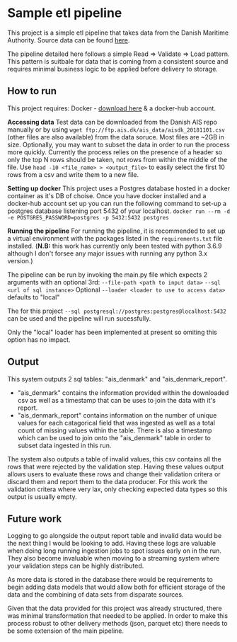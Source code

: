 # Sample etl pipeline
This project is a simple etl pipeline that takes data from the Danish Maritime Authority. 
Source data can be found [here](ftp://ftp.ais.dk/ais_data/).

The pipeline detailed here follows a simple Read ⇒ Validate ⇒ Load pattern.
This pattern is suitbale for data that is coming from a consistent source and requires minimal business logic to be applied before delivery to storage.

## How to run
This project requires:
Docker - [download here](https://www.docker.com/products/docker-desktop) & a docker-hub account.

**Accessing data**
Test data can be downloaded from the Danish AIS repo manually or by using `wget ftp://ftp.ais.dk/ais_data/aisdk_20181101.csv` (other files are also available) from the data soruce. Most files are ~2GB in size. 
Optionally, you may want to subset the data in order to run the process more quickly. Currently the process relies on the presence of a header so only the top N rows should be taken, not rows from within the middle of the file.
Use `head -10 <file_name> > <output_file>` to easily select the first 10 rows from a csv and write them to a new file.

**Setting up docker**
This project uses a Postgres database hosted in a docker container as it's DB of choise. Once you have docker installed and a docker-hub account set up you can run the following command to set-up a postgres database listening port 5432 of your localhost.
`docker run --rm -d -e POSTGRES_PASSWORD=postgres -p 5432:5432 postgres`

**Running the pipeline**
For running the pipeline, it is recommended to set up a virtual environment with the packages listed in the `requirements.txt` file installed. 
(**N.B:** this work has currently only been tested with python 3.6.9 although I don't forsee any major issues with running any python 3.x version.)

The pipeline can be run by invoking the main.py file which expects 2 arguments with an optional 3rd:
`--file-path <path to input data>`
`--sql <url of sql instance>`
Optional `--loader <loader to use to access data>` defaults to "local"

The for this project `--sql postgresql://postgres:postgres@localhost:5432` can be used and the pipeline will run sucessfully.

Only the "local" loader has been implemented at present so omiting this option has no impact.

## Output
This system outputs 2 sql tables: "ais_denmark" and "ais_denmark_report".
- "ais_denmark" contains the information provided within the downloaded csv as well as a timestamp that can be uses to join the data with it's report.
- "ais_denmark_report" contains information on the number of unique values for each catagorical field that was ingested as well as a total count of missing values within the table. There is also a timestamp which can be used to join onto the "ais_denmark" table in order to subset data ingested in this run.

The system also outputs a table of invalid values, this csv contains all the rows that were rejected by the validation step. Having these values output allows users to evaluate these rows and change their validation critera or discard them and report them to the data producer. For this work the validation critera where very lax, only checking expected data types so this output is usually empty.

## Future work

Logging to go alongside the output report table and invalid data would be the next thing I would be looking to add. Having these logs are valuable when doing long running ingestion jobs to spot issues early on in the run. They also become invaluable when moving to a streaming system where your validation steps can be highly distributed.

As more data is stored in the database there would be requirements to begin adding data models that would allow both for efficient storage of the data and the combining of data sets from disparate sources.

Given that the data provided for this project was already structured, there was minimal transformation that needed to be applied. In order to make this process robust to other delivery methods (json, parquet etc) there needs to be some extension of the main pipeline.